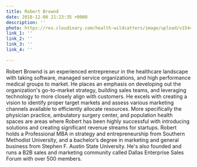 ```yaml
---
title: Robert Brownd
date: 2018-12-06 21:23:35 +0000
description: ''
photo: https://res.cloudinary.com/health-wildcatters/image/upload/v1544131456/image.png
link_1: ''
link_2: ''
link_3: ''
link_4: ''

---
```

Robert Brownd is an experienced entrepreneur in the healthcare landscape with taking software, managed service organizations, and high performance medical groups to market. He places an emphasis on developing out the organization's go-to-market strategy, building sales teams, and leveraging technology to more closely align with customers. He excels with creating a vision to identify proper target markets and assess various marketing channels available to efficiently allocate resources. More specifically the physician practice, ambulatory surgery center, and population health spaces are areas where Robert has been highly successful with introducing solutions and creating significant revenue streams for startups. Robert holds a Professional MBA in strategy and entrepreneurship from Southern Methodist University, and a bachelor’s degree in marketing and general business from Stephen F. Austin State University. He's also founded and runs a B2B sales and marketing community called Dallas Enterprise Sales Forum with over 500 members.   